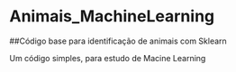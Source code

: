 # Animais_MachineLearning
##Código base para identificação de animais com Sklearn 

Um código simples, para estudo de Macine Learning 


